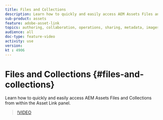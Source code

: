 ```yaml
---
title: Files and Collections
description: Learn how to quickly and easily access AEM Assets Files and Collections from within the Asset Link panel.
sub-product: assets
feature: adobe-asset-link
topics: authoring, collaboration, operations, sharing, metadata, images
audience: all
doc-type: feature-video
activity: use
version: 
kt : 4906
---
```


# Files and Collections {#files-and-collections}

Learn how to quickly and easily access AEM Assets Files and Collections from within the Asset Link panel.

>[!VIDEO](https://video.tv.adobe.com/v/33884/?quality=12)